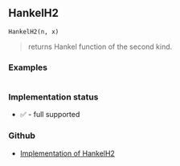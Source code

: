 ## HankelH2

``` 
HankelH2(n, x)
```

> returns Hankel function of the second kind.

### Examples

```
```

### Implementation status

* &#x2705; - full supported

### Github

* [Implementation of HankelH2](https://github.com/axkr/symja_android_library/blob/master/symja_android_library/matheclipse-core/src/main/java/org/matheclipse/core/builtin/BesselFunctions.java#L1058) 
